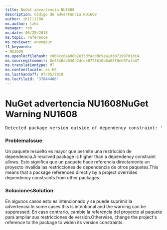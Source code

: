 ```yaml
---
title: NuGet advertencia NU1608
description: Código de advertencia NU1608
author: zhili1208
ms.author: lzhi
manager: rob
ms.date: 06/25/2018
ms.topic: reference
ms.reviewer: anangaur
f1_keywords:
- NU1608
ms.openlocfilehash: c066cc6aa98b2e35dfacddc9ea1d6b71907d1dc4
ms.sourcegitcommit: 8e3546ab630a24cde8725610b6a68f8eb87afa47
ms.translationtype: MT
ms.contentlocale: es-ES
ms.lasthandoff: 07/05/2018
ms.locfileid: "37844406"
---
```

# <a name="nuget-warning-nu1608"></a><span data-ttu-id="06113-103">NuGet advertencia NU1608</span><span class="sxs-lookup"><span data-stu-id="06113-103">NuGet Warning NU1608</span></span>

<pre>Detected package version outside of dependency constraint: 'PackageA' 1.0.0 requires 'PackageB' (= 1.0.0) but version 'PackageB' 2.0.0 was resolved.</pre>

### <a name="issue"></a><span data-ttu-id="06113-104">Problema</span><span class="sxs-lookup"><span data-stu-id="06113-104">Issue</span></span>
<span data-ttu-id="06113-105">Un paquete resuelto es mayor que permite una restricción de dependencia.</span><span class="sxs-lookup"><span data-stu-id="06113-105">A resolved package is higher than a dependency constraint allows.</span></span> <span data-ttu-id="06113-106">Esto significa que un paquete hace referencia directamente un proyecto invalida las restricciones de dependencia de otros paquetes.</span><span class="sxs-lookup"><span data-stu-id="06113-106">This means that a package referenced directly by a project overrides dependency constraints from other packages.</span></span>

### <a name="solution"></a><span data-ttu-id="06113-107">Soluciones</span><span class="sxs-lookup"><span data-stu-id="06113-107">Solution</span></span>
<span data-ttu-id="06113-108">En algunos casos esto es intencionado y se puede suprimir la advertencia.</span><span class="sxs-lookup"><span data-stu-id="06113-108">In some cases this is intentional and the warning can be suppressed.</span></span> <span data-ttu-id="06113-109">En caso contrario, cambie la referencia del proyecto al paquete para ampliar sus restricciones de versión.</span><span class="sxs-lookup"><span data-stu-id="06113-109">Otherwise, change the project's reference to the package to widen its version constraints.</span></span>